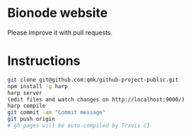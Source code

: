 # Bionode website

Please improve it with pull requests.

# Instructions
```bash
git clone git@github.com:qmk/github-project-public.git
npm install -g harp
harp server
(edit files and watch changes on http://localhost:9000/)
harp compile
git commit -am "Commit message"
git push origin
# gh-pages will be auto-compiled by Travis CI
```

